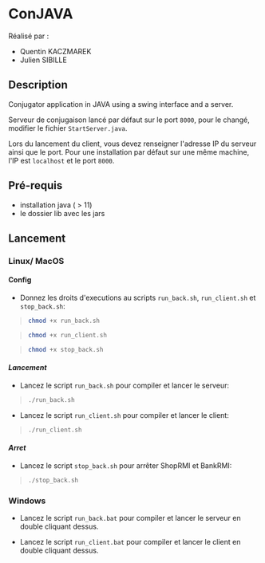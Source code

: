 # ConJAVA

Réalisé par :

- Quentin KACZMAREK
- Julien SIBILLE

## Description

Conjugator application in JAVA using a swing interface and a server.

Serveur de conjugaison lancé par défaut sur le port `8000`, pour le changé, modifier le fichier `StartServer.java`.

Lors du lancement du client, vous devez renseigner l'adresse IP du serveur ainsi que le port. Pour une installation par défaut sur une même machine, l'IP est `localhost` et le port `8000`.

## Pré-requis

- installation java ( > 11)
- le dossier lib avec les jars 

## Lancement

### Linux/ MacOS

#### Config

- Donnez les droits d'executions au scripts `run_back.sh`, `run_client.sh` et `stop_back.sh`:

>```bash
>chmod +x run_back.sh
>```

>```bash
>chmod +x run_client.sh
>```

>```bash
>chmod +x stop_back.sh
>```

#### *Lancement*

- Lancez le script `run_back.sh` pour compiler et lancer le serveur: 
>```bash
>./run_back.sh
>```

- Lancez le script `run_client.sh` pour compiler et lancer le client: 
>```bash
>./run_client.sh
>```

#### *Arret*

- Lancez le script `stop_back.sh` pour arrêter ShopRMI et BankRMI:
>```bash
>./stop_back.sh
>```

### Windows


- Lancez le script `run_back.bat` pour compiler et lancer le serveur en double cliquant dessus.

- Lancez le script `run_client.bat` pour compiler et lancer le client  en double cliquant dessus.